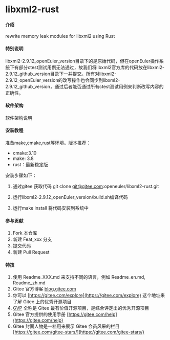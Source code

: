 # libxml2-rust

#### 介绍
rewrite memory leak modules for libxml2 using Rust

#### 特别说明

libxml2-2.9.12_openEuler_version目录下的是原始代码，但在openEuler操作系统下有部分ctest测试用例无法通过，故我们将libxml2官方库的代码放在libxml2-2.9.12_github_version目录下一并提交。所有对libxml2-2.9.12_openEuler_version的改写操作也会同步到libxml2-2.9.12_github_version，通过后者能否通过所有ctest测试用例来判断改写内容的正确性。

#### 软件架构
软件架构说明


#### 安装教程
准备make,cmake,rust等环境。版本推荐：
- cmake:3.10
- make: 3.8
- rust：最新稳定版

安装步骤如下：

1. 通过gitee 获取代码 git clone git@gitee.com:openeuler/libxml2-rust.git

2. 运行libxml2-2.9.12_openEuler_version/build.sh编译代码

3. 运行make install 将代码安装到系统中

#### 参与贡献

1.  Fork 本仓库
2.  新建 Feat_xxx 分支
3.  提交代码
4.  新建 Pull Request


#### 特技

1.  使用 Readme\_XXX.md 来支持不同的语言，例如 Readme\_en.md, Readme\_zh.md
2.  Gitee 官方博客 [blog.gitee.com](https://blog.gitee.com)
3.  你可以 [https://gitee.com/explore](https://gitee.com/explore) 这个地址来了解 Gitee 上的优秀开源项目
4.  [GVP](https://gitee.com/gvp) 全称是 Gitee 最有价值开源项目，是综合评定出的优秀开源项目
5.  Gitee 官方提供的使用手册 [https://gitee.com/help](https://gitee.com/help)
6.  Gitee 封面人物是一档用来展示 Gitee 会员风采的栏目 [https://gitee.com/gitee-stars/](https://gitee.com/gitee-stars/)
